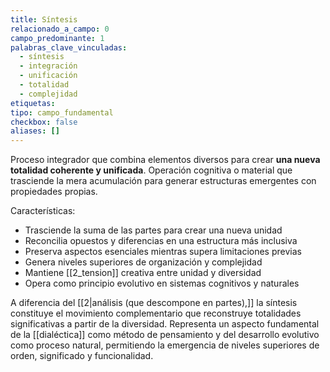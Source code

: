 ```yaml
---
title: Síntesis
relacionado_a_campo: 0
campo_predominante: 1
palabras_clave_vinculadas:
  - síntesis
  - integración
  - unificación
  - totalidad
  - complejidad
etiquetas: 
tipo: campo_fundamental
checkbox: false
aliases: []
---
```

Proceso integrador que combina elementos diversos para crear **una nueva totalidad coherente y unificada**. Operación cognitiva o material que trasciende la mera acumulación para generar estructuras emergentes con propiedades propias.

Características:
- Trasciende la suma de las partes para crear una nueva unidad
- Reconcilia opuestos y diferencias en una estructura más inclusiva
- Preserva aspectos esenciales mientras supera limitaciones previas
- Genera niveles superiores de organización y complejidad
- Mantiene [[2_tension]] creativa entre unidad y diversidad
- Opera como principio evolutivo en sistemas cognitivos y naturales

A diferencia del [[2|análisis (que descompone en partes),]] la síntesis constituye el movimiento complementario que reconstruye totalidades significativas a partir de la diversidad. Representa un aspecto fundamental de la [[dialéctica]] como método de pensamiento y del desarrollo evolutivo como proceso natural, permitiendo la emergencia de niveles superiores de orden, significado y funcionalidad.